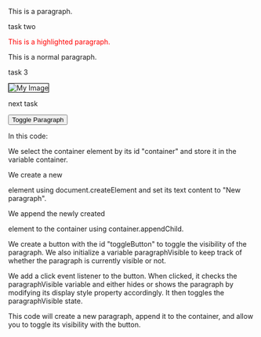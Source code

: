 <!DOCTYPE html>
<html>
<head>
  <title>DOM Introduction</title>
</head>
<body>
  <p id="myParagraph">This is a paragraph.</p>

  <script>
    // Select the element by its id and store it in a variable
    var paragraphElement = document.getElementById("myParagraph");

    // Modify the content of the <p> element
    paragraphElement.innerHTML = "I successfully updated this paragraph with JavaScript";
  </script>
</body>
</html>


task two

<!DOCTYPE html>
<html>
<head>
  <title>Selecting Elements</title>
  <style>
    .highlight {
      color: red;
    }
    .bolden {
      font-weight: bold;
    }
  </style>
</head>
<body>
  <p class="highlight">This is a highlighted paragraph.</p>
  <p>This is a normal paragraph.</p>

  <script>
    // Select all elements with the class "highlight"
    var highlightedElements = document.querySelectorAll(".highlight");

    // Loop through the selected elements and make their content bold
    highlightedElements.forEach(function(element) {
      element.classList.add("bolden");
    });
  </script>
</body>
</html>


task 3

<!DOCTYPE html>
<html>
<head>
  <title>Modifying Elements</title>
  <style>
    img {
      border: 1px solid black;
    }
  </style>
</head>
<body>
  <img id="myImage" src="https://picsum.photos/200/300" alt="My Image">
  
  <script>
    // Select the <img> element by its id and store it in a variable
    var imageElement = document.getElementById("myImage");

    // Modify the src attribute
    imageElement.src = "https://picsum.photos/200/301";

    // Modify the alt attribute
    imageElement.alt = "New image";

    // Modify the border style
    imageElement.style.border = "2px solid red";
  </script>
</body>
</html>


next task

<!DOCTYPE html>
<html>
<head>
  <title>Creating and Removing Elements</title>
</head>
<body>
  <div id="container"></div>
  <button id="toggleButton">Toggle Paragraph</button>

  <script>
    // Select the container element by its id and store it in a variable
    var container = document.getElementById("container");

    // Create a new <p> element
    var newParagraph = document.createElement("p");
    newParagraph.textContent = "New paragraph";

    // Append the newly created <p> element to the container
    container.appendChild(newParagraph);

    // Create a button to toggle the paragraph
    var toggleButton = document.getElementById("toggleButton");
    var paragraphVisible = true;

    toggleButton.addEventListener("click", function() {
      if (paragraphVisible) {
        // Hide the paragraph by setting its display property to "none"
        newParagraph.style.display = "none";
      } else {
        // Show the paragraph by setting its display property to "block"
        newParagraph.style.display = "block";
      }
      
      // Toggle the paragraph visibility state
      paragraphVisible = !paragraphVisible;
    });
  </script>
</body>
</html>



In this code:

We select the container element by its id "container" and store it in the variable container.

We create a new <p> element using document.createElement and set its text content to "New paragraph".

We append the newly created <p> element to the container using container.appendChild.

We create a button with the id "toggleButton" to toggle the visibility of the paragraph. We also initialize a variable paragraphVisible to keep track of whether the paragraph is currently visible or not.

We add a click event listener to the button. When clicked, it checks the paragraphVisible variable and either hides or shows the paragraph by modifying its display style property accordingly. It then toggles the paragraphVisible state.

This code will create a new paragraph, append it to the container, and allow you to toggle its visibility with the button.